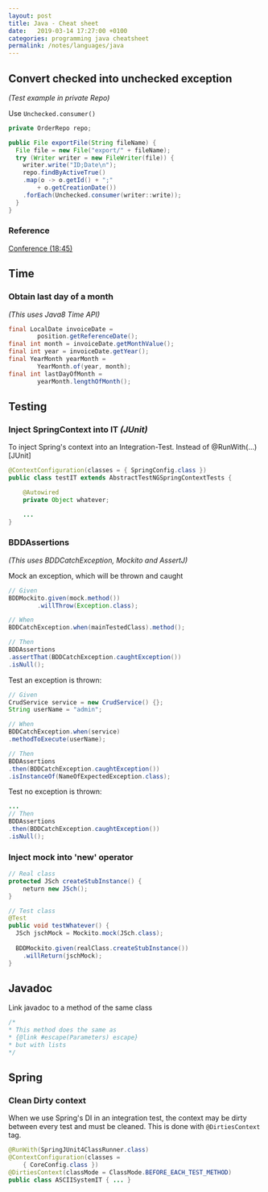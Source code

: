 ```yaml
---
layout: post
title: Java - Cheat sheet
date:   2019-03-14 17:27:00 +0100
categories: programming java cheatsheet
permalink: /notes/languages/java
---
```

## Convert checked into unchecked exception
_(Test example in private Repo)_  

Use `Unchecked.consumer()`  

``` java
private OrderRepo repo;

public File exportFile(String fileName) {
  File file = new File("export/" + fileName);
  try (Writer writer = new FileWriter(file)) {
    writer.write("ID;Date\n");
    repo.findByActiveTrue()
    .map(o -> o.getId() + ";" 
    	+ o.getCreationDate())
    .forEach(Unchecked.consumer(writer::write));
  }
}
```

### Reference
[Conference (18:45)](https://www.youtube.com/watch?v=YnzisJh-ZNI)

<!--more-->
## Time
### Obtain last day of a month
_(This uses Java8 Time API)_

``` java
final LocalDate invoiceDate =  
		position.getReferenceDate();
final int month = invoiceDate.getMonthValue();
final int year = invoiceDate.getYear();
final YearMonth yearMonth =   
		YearMonth.of(year, month);
final int lastDayOfMonth =   
		yearMonth.lengthOfMonth(); 
```
## Testing
### Inject SpringContext into IT _(JUnit)_

To inject Spring's context into an Integration-Test. Instead of @RunWith(...) [JUnit]

``` java
@ContextConfiguration(classes = { SpringConfig.class })
public class testIT extends AbstractTestNGSpringContextTests {

	@Autowired
	private Object whatever;

	...
}
```

### BDDAssertions
_(This uses BDDCatchException, Mockito and AssertJ)_  

Mock an exception, which will be thrown and caught

``` java
// Given
BDDMockito.given(mock.method())  
		.willThrow(Exception.class);

// When
BDDCatchException.when(mainTestedClass).method();

// Then
BDDAssertions  
.assertThat(BDDCatchException.caughtException())  
.isNull();
```

Test an exception is thrown:

``` java
// Given
CrudService service = new CrudService() {};
String userName = "admin";

// When
BDDCatchException.when(service)  
.methodToExecute(userName);

// Then
BDDAssertions  
.then(BDDCatchException.caughtException())  
.isInstanceOf(NameOfExpectedException.class);
```

Test no exception is thrown:

``` java
...
// Then  
BDDAssertions  
.then(BDDCatchException.caughtException())  
.isNull();
```

### Inject mock into 'new' operator

``` java
// Real class  
protected JSch createStubInstance() {
	neturn new JSch();
}

// Test class  
@Test
public void testWhatever() {  
  JSch jschMock = Mockito.mock(JSch.class);  
	
  BDDMockito.given(realClass.createStubInstance())  
	.willReturn(jschMock);
}
```

## Javadoc
Link javadoc to a method of the same class

``` java
/*
* This method does the same as 
* {@link #escape(Parameters) escape}
* but with lists
*/
```

## Spring
### Clean Dirty context
When we use Spring's DI in an integration test, the context may be dirty between every test and must be cleaned. This is done with `@DirtiesContext` tag.

``` java
@RunWith(SpringJUnit4ClassRunner.class)  
@ContextConfiguration(classes =  
	{ CoreConfig.class })  
@DirtiesContext(classMode = ClassMode.BEFORE_EACH_TEST_METHOD)  
public class ASCIISystemIT { ... }  
```
